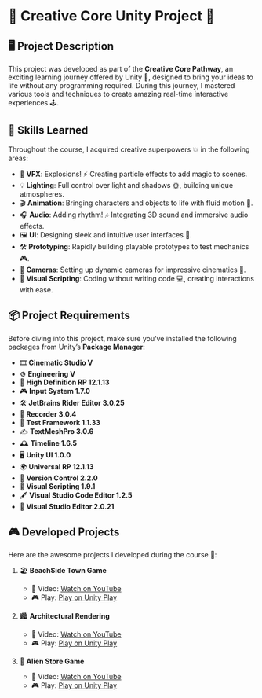 # 🚀 **Creative Core Unity Project** 🌟

## 🖥️ Project Description

This project was developed as part of the **Creative Core Pathway**, an exciting learning journey offered by Unity 🚀, designed to bring your ideas to life without any programming required. During this journey, I mastered various tools and techniques to create amazing real-time interactive experiences 🕹️.

## 🎨 Skills Learned

Throughout the course, I acquired creative superpowers 💥 in the following areas:

- 🎇 **VFX**: Explosions! ⚡ Creating particle effects to add magic to scenes.
- 💡 **Lighting**: Full control over light and shadows 🌞, building unique atmospheres.
- 🎬 **Animation**: Bringing characters and objects to life with fluid motion 🕺.
- 🎧 **Audio**: Adding rhythm! 🎶 Integrating 3D sound and immersive audio effects.
- 🖼️ **UI**: Designing sleek and intuitive user interfaces 📱.
- 🛠️ **Prototyping**: Rapidly building playable prototypes to test mechanics 🎮.
- 🎥 **Cameras**: Setting up dynamic cameras for impressive cinematics 🎥.
- 🔧 **Visual Scripting**: Coding without writing code 💻, creating interactions with ease.

## 📦 Project Requirements

Before diving into this project, make sure you’ve installed the following packages from Unity’s **Package Manager**:

- 🎞️ **Cinematic Studio V**
- ⚙️ **Engineering V**
- 🌟 **High Definition RP 12.1.13**
- 🎮 **Input System 1.7.0**
- 🛠️ **JetBrains Rider Editor 3.0.25**
- 📼 **Recorder 3.0.4**
- 🧪 **Test Framework 1.1.33**
- ✍️ **TextMeshPro 3.0.6**
- 🕰️ **Timeline 1.6.5**
- 🖥️ **Unity UI 1.0.0**
- 🌍 **Universal RP 12.1.13**
- 🔑 **Version Control 2.2.0**
- 🤖 **Visual Scripting 1.9.1**
- 🖋️ **Visual Studio Code Editor 1.2.5**
- 🔧 **Visual Studio Editor 2.0.21**

## 🎮 Developed Projects

Here are the awesome projects I developed during the course 🎉:

1. 🏖️ **BeachSide Town Game**
   - 🎥 Video: [Watch on YouTube](https://youtu.be/-NzHwYU3l04)
   - 🎮 Play: [Play on Unity Play](https://play.unity.com/en/games/c3b95585-88c0-4fb9-88fe-9b7190ac6b62/beachside)

2. 🏙️ **Architectural Rendering**
   - 🎥 Video: [Watch on YouTube](https://youtu.be/7VDi68WkzlA)
   - 🎮 Play: [Play on Unity Play](https://play.unity.com/en/games/9bfc0070-19cd-4369-96d5-9519d7892d6c/architectural-rendering)

3. 👾 **Alien Store Game**
   - 🎥 Video: [Watch on YouTube](https://youtu.be/zCIsFr-vCZA)
   - 🎮 Play: [Play on Unity Play](https://play.unity.com/en/games/3d1c88a7-3ca2-42a2-87c8-06a70eeb2d38/alien-video-game-shop)

